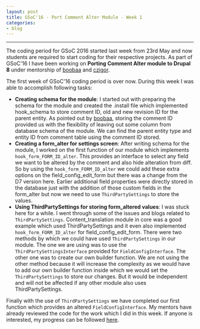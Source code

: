 ```yaml
---
layout: post
title: GSoC'16 - Port Comment Alter Module - Week 1
categories:
- blog
---
```


---

The coding period for GSoC 2016 started last week from 23rd May and now students are required to start coding for their respective projects. As part of GSoC'16 I have been working on **Porting Comment Alter module to Drupal 8** under mentorship of [boobaa][] and [czigor][].

The first week of GSoC'16 coding period is over now. During this week I was able to accomplish following tasks:

+ **Creating schema for the module**: I started out with preparing the schema for the module and created the .install file which implemented hook_schema to store comment ID, old and new revision ID for the parent entity. As pointed out by [boobaa][], storing the comment ID provided us with the flexibility of leaving out some column from database schema of the module. We can find the parent entity type and entity ID from comment table using the comment ID stored.
+ **Creating a form_alter for settings screen**: After writing schema for the module, I worked on the first function of our module which implements `hook_form_FORM_ID_alter`. This provides an interface to select any field we want to be altered by the comment and also hide alteration from diff. So by using the `hook_form_FORM_ID_alter` we could add these extra options on the field_config_edit_form but there was a change from the D7 version here. Earlier additional field properties were directly stored in the database just with the addition of those custom fields in the form_alter but now we need to use `ThirdPartySettings` to store the values.
+ **Using ThirdPartySettings for storing form_altered values**: I was stuck here for a while. I went through some of the issues and blogs related to `ThirdPartySettings`. Content_translation module in core was a good example which used ThirdPartySettings and it even also implemented `hook_form_FORM_ID_alter` for field_config_edit_form. There were two methods by which we could have used `ThirdPartySettings` in our module. The one we are using was to use the `ThirdPartySettingsInterface` provided for `FieldConfigInterface`. The other one was to create our own builder function. We are not using the other method because it will increase the complexity as we would have to add our own builder function inside which we would set the `ThirdPartySettings` to store our changes. But it would be independent and will not be affected if any other module also uses ThirdPartySettings.

Finally with the use of `ThirdPartySettings` we have completed our first function which provides an altered `FieldConfigInterface`. My mentors have already reviewed the code for the work which I did in this week. If anyone is interested, my progress can be followed [here][github_repo].

[boobaa]:https://www.drupal.org/u/boobaa
[czigor]:https://www.drupal.org/u/czigor
[github_repo]:https://github.com/anchal29/comment_alter
